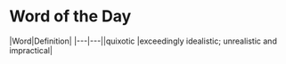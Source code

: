 # Word of the Day

|Word|Definition|
|---|---||quixotic
|exceedingly idealistic; unrealistic and impractical|